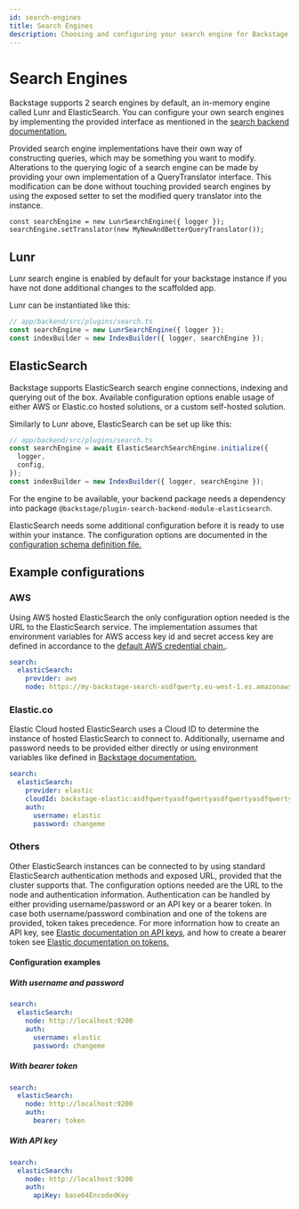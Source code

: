 ```yaml
---
id: search-engines
title: Search Engines
description: Choosing and configuring your search engine for Backstage
---
```


# Search Engines

Backstage supports 2 search engines by default, an in-memory engine called Lunr
and ElasticSearch. You can configure your own search engines by implementing the
provided interface as mentioned in the
[search backend documentation.](./getting-started.md#Backend)

Provided search engine implementations have their own way of constructing
queries, which may be something you want to modify. Alterations to the querying
logic of a search engine can be made by providing your own implementation of a
QueryTranslator interface. This modification can be done without touching
provided search engines by using the exposed setter to set the modified query
translator into the instance.

```
const searchEngine = new LunrSearchEngine({ logger });
searchEngine.setTranslator(new MyNewAndBetterQueryTranslator());
```

## Lunr

Lunr search engine is enabled by default for your backstage instance if you have
not done additional changes to the scaffolded app.

Lunr can be instantiated like this:

```typescript
// app/backend/src/plugins/search.ts
const searchEngine = new LunrSearchEngine({ logger });
const indexBuilder = new IndexBuilder({ logger, searchEngine });
```

## ElasticSearch

Backstage supports ElasticSearch search engine connections, indexing and
querying out of the box. Available configuration options enable usage of either
AWS or Elastic.co hosted solutions, or a custom self-hosted solution.

Similarly to Lunr above, ElasticSearch can be set up like this:

```typescript
// app/backend/src/plugins/search.ts
const searchEngine = await ElasticSearchSearchEngine.initialize({
  logger,
  config,
});
const indexBuilder = new IndexBuilder({ logger, searchEngine });
```

For the engine to be available, your backend package needs a dependency into
package `@backstage/plugin-search-backend-module-elasticsearch`.

ElasticSearch needs some additional configuration before it is ready to use
within your instance. The configuration options are documented in the
[configuration schema definition file.](https://github.com/backstage/backstage/blob/master/plugins/search-backend-module-elasticsearch/config.d.ts)

## Example configurations

### AWS

Using AWS hosted ElasticSearch the only configuration option needed is the URL
to the ElasticSearch service. The implementation assumes that environment
variables for AWS access key id and secret access key are defined in accordance
to the
[default AWS credential chain.](https://docs.aws.amazon.com/sdk-for-javascript/v2/developer-guide/setting-credentials-node.html).

```yaml
search:
  elasticSearch:
    provider: aws
    node: https://my-backstage-search-asdfqwerty.eu-west-1.es.amazonaws.com
```

### Elastic.co

Elastic Cloud hosted ElasticSearch uses a Cloud ID to determine the instance of
hosted ElasticSearch to connect to. Additionally, username and password needs to
be provided either directly or using environment variables like defined in
[Backstage documentation.](https://backstage.io/docs/conf/writing#includes-and-dynamic-data)

```yaml
search:
  elasticSearch:
    provider: elastic
    cloudId: backstage-elastic:asdfqwertyasdfqwertyasdfqwertyasdfqwerty==
    auth:
      username: elastic
      password: changeme
```

### Others

Other ElasticSearch instances can be connected to by using standard
ElasticSearch authentication methods and exposed URL, provided that the cluster
supports that. The configuration options needed are the URL to the node and
authentication information. Authentication can be handled by either providing
username/password or an API key or a bearer token. In case both
username/password combination and one of the tokens are provided, token takes
precedence. For more information how to create an API key, see
[Elastic documentation on API keys](https://www.elastic.co/guide/en/elasticsearch/reference/current/security-api-create-api-key.html),
and how to create a bearer token see
[Elastic documentation on tokens.](https://www.elastic.co/guide/en/elasticsearch/reference/current/security-api-create-service-token.html)

#### Configuration examples

##### With username and password

```yaml
search:
  elasticSearch:
    node: http://localhost:9200
    auth:
      username: elastic
      password: changeme
```

##### With bearer token

```yaml
search:
  elasticSearch:
    node: http://localhost:9200
    auth:
      bearer: token
```

##### With API key

```yaml
search:
  elasticSearch:
    node: http://localhost:9200
    auth:
      apiKey: base64EncodedKey
```
